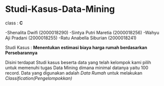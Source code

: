 # Studi-Kasus-Data-Mining

class : **C**

-Shenalita Dwifi         (2000018290)
-Sintya Putri Maretia    (2000018256)
-Wahyu Aji Pradani       (2000018255)
-Ratu Anabella Siburian  (2000018241)

Studi Kasus : **Menentukan estimasi biaya harga rumah berdasarkan Persebarannya**

Disini terdapat Studi kasus beserta data yang telah kelompok kami pilih untuk memenuhi tugas Data Mining
dimana minimal datanya yaitu 100 record.
Data yang digunakan adalah *Data Rumah* untuk melakukan *Classification(Pengelompokkan)*


